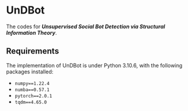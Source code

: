 # UnDBot
The codes for ***Unsupervised Social Bot Detection via Structural Information Theory***.


## Requirements
The implementation of UnDBot is under Python 3.10.6, with the following packages installed:
* `numpy==1.22.4`
* `numba==0.57.1`
* `pytorch==2.0.1`
* `tqdm==4.65.0`
